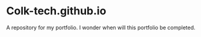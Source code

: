 # Colk-tech.github.io
A repository for my portfolio.
I wonder when will this portfolio be completed. 
